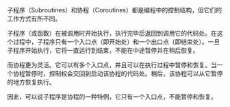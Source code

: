 子程序（Subroutines）和协程（Coroutines）都是编程中的控制结构，但它们的工作方式有所不同。

子程序（或函数）在被调用时开始执行，执行完毕后返回到调用它的代码处。在这个过程中，子程序只有一个入口点（即开始处）和一个出口点（即结束处）。一旦子程序开始执行，它将一直运行到结束，不能在中途暂停并在稍后恢复。

而协程更为灵活。它可以有多个入口点，并且可以在执行过程中暂停和恢复。当一个协程暂停时，控制权会交回到启动该协程的代码处。稍后，该协程可以从它暂停的地方恢复执行。

因此，可以说子程序是协程的一种特例，它只有一个入口点，不能暂停和恢复。